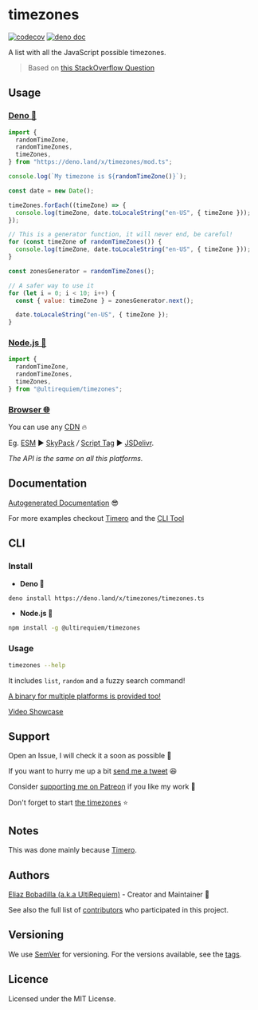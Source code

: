 # timezones

[![codecov](https://codecov.io/gh/ultirequiem/timezones/branch/main/graph/badge.svg)](https://codecov.io/gh/ultirequiem/timezones)
[![deno doc](https://doc.deno.land/badge.svg)](https://doc.deno.land/https/deno.land/x/timezones/mod.ts)

A list with all the JavaScript possible timezones.

> Based on
> [this StackOverflow Question](https://stackoverflow.com/questions/38399465)

## Usage

### [Deno 🦕](https://deno.land/x/timezones)

```javascript
import {
  randomTimeZone,
  randomTimeZones,
  timeZones,
} from "https://deno.land/x/timezones/mod.ts";

console.log(`My timezone is ${randomTimeZone()}`);

const date = new Date();

timeZones.forEach((timeZone) => {
  console.log(timeZone, date.toLocaleString("en-US", { timeZone }));
});

// This is a generator function, it will never end, be careful!
for (const timeZone of randomTimeZones()) {
  console.log(timeZone, date.toLocaleString("en-US", { timeZone }));
}

const zonesGenerator = randomTimeZones();

// A safer way to use it
for (let i = 0; i < 10; i++) {
  const { value: timeZone } = zonesGenerator.next();

  date.toLocaleString("en-US", { timeZone });
}
```

### [Node.js 🦖](https://www.npmjs.com/package/@ultirequiem/timezones)

```javascript
import {
  randomTimeZone,
  randomTimeZones,
  timeZones,
} from "@ultirequiem/timezones";
```

### [Browser 🌐](https://developer.mozilla.org/en-US/docs/Glossary/Browser)

You can use any [CDN](https://en.wikipedia.org/wiki/Content_delivery_network) 🔥

Eg. [ESM](https://developer.mozilla.org/en-US/docs/Web/JavaScript/Guide/Modules)
▶ [SkyPack](https://cdn.skypack.dev/@ultirequiem/timezones) _/_
[Script Tag](https://developer.mozilla.org/en-US/docs/Web/HTML/Element/script) ▶
[JSDelivr](https://cdn.jsdelivr.net/npm/@ultirequiem/timezones).

_The API is the same on all this platforms._

## Documentation

[Autogenerated Documentation](https://doc.deno.land/https://deno.land/x/timezones/mod.ts)
😎

For more examples checkout [Timero](https://github.com/UltiRequiem/timero) and
the [CLI Tool](./timezones.ts)

## CLI

### Install

- **Deno 🎃**

```sh
deno install https://deno.land/x/timezones/timezones.ts
```

- **Node.js 🐼**

```sh
npm install -g @ultirequiem/timezones
```

### Usage

```sh
timezones --help
```

It includes `list`, `random` and a fuzzy search command!

[A binary for multiple platforms is provided too!](https://github.com/UltiRequiem/timezones/releases/latest)

[Video Showcase](https://youtu.be/8dUX5sPlAX4)

## Support

Open an Issue, I will check it a soon as possible 👀

If you want to hurry me up a bit
[send me a tweet](https://twitter.com/UltiRequiem) 😆

Consider [supporting me on Patreon](https://patreon.com/UltiRequiem) if you like
my work 🚀

Don't forget to start [the timezones](https://github.com/UltiRequiem/timezones)
⭐

## Notes

This was done mainly because [Timero](https://github.com/UltiRequiem/timero).

## Authors

[Eliaz Bobadilla (a.k.a UltiRequiem)](https://ultirequiem.com) - Creator and
Maintainer 💪

See also the full list of
[contributors](https://github.com/UltiRequiem/timezones/contributors) who
participated in this project.

## Versioning

We use [SemVer](http://semver.org) for versioning. For the versions available,
see the [tags](https://github.com/UltiRequiem/timezones/tags).

## Licence

Licensed under the MIT License.
